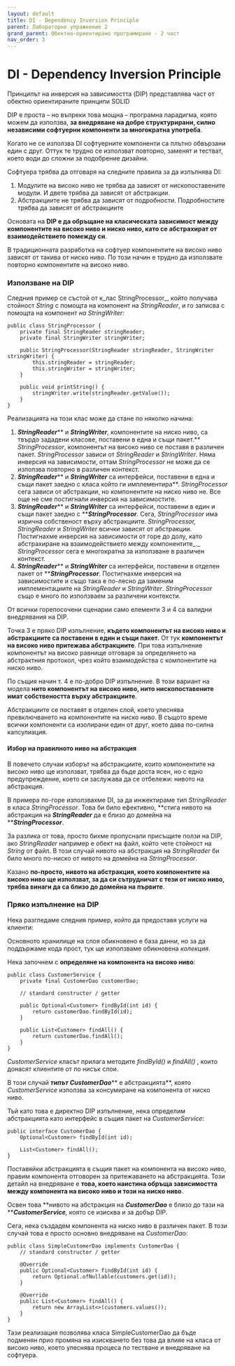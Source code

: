 ```yaml
---
layout: default
title: DI - Dependency Inversion Principle
parent: Лабораторно упражнение 2
grand_parent: Обектно-ориентирано програмиране - 2 част
nav_order: 3
---
```


# DI - Dependency Inversion Principle

Принципът на инверсия на зависимостта (DIP) представлява част от обектно ориентираните принципи SOLID

DIP е проста – но въпреки това мощна – програмна парадигма, която можем да използва, **за внедряване на добре структурирани, силно независими софтуерни компоненти за многократна употреба**.

Когато не се използва DI софтуерните компоненти са плътно обвързани един с друг. Оттук те трудно се използват повторно, заменят и тестват, което води до сложни за подобрение дизайни.

Софтуера трябва да отговаря на следните правила за да изпълнява DI:

1. Модулите на високо ниво не трябва да зависят от нископоставените модули. И двете трябва да зависят от абстракции.
2. Абстракциите не трябва да зависят от подробности. Подробностите трябва да зависят от абстракциите

Oсновата на **DIP е да обръщане на класическата зависимост между компонентите на високо ниво и ниско ниво, като се абстрахират от взаимодействието помежду си**.

В традиционната разработка на софтуер компонентите на високо ниво зависят от такива от ниско ниво. По този начин е трудно да използвате повторно компонентите на високо ниво.

### Използване на DIP

Следния пример се състой от к_лас StringProcessor_, който получава стойност _String_ с помощта на компонент на _StringReader_, и го записва с помощта на компонент _на StringWriter:_

```
public class StringProcessor {
    private final StringReader stringReader;
    private final StringWriter stringWriter;

    public StringProcessor(StringReader stringReader, StringWriter stringWriter) {
        this.stringReader = stringReader;
        this.stringWriter = stringWriter;
    }

    public void printString() {
        stringWriter.write(stringReader.getValue());
    }
}
```

Реализацията на този клас може да стане по няколко начина:

1. _**StringReader**_** и **_**StringWriter**_**, компонентите на ниско ниво, са твърдо зададени класове, поставени в една и същи пакет.** _StringProcessor_, компонентът на високо ниво се поставя в различен пакет. _StringProcessor_ зависи от _StringReader_ и _StringWriter_. Няма инверсия на зависимости, оттам _StringProcessor_ не може да се използва повторно в различен контекст.
2. _**StringReader**_** и **_**StringWriter**_** са интерфейси, поставени в една и същи пакет заедно с класа който ги имплементира**. _StringProcessor_ сега зависи от абстракции, но компонентите на ниско ниво не. Все още не сме постигнали инверсия на зависимостите.
3. _**StringReader**_** и **_**StringWriter**_** са интерфейси, поставени в един и същи пакет заедно с **_**StringProcessor**_. Сега, _StringProcessor_ има изрична собственост върху абстракциите. _StringProcessor, StringReader_ и _StringWriter_ всички зависят от абстракции. Постигнахме инверсия на зависимости от горе до долу, като абстрахиране на взаимодействието между компонентите_._ _StringProcessor_ сега е многократна за използване в различен контекст.
4. _**StringReader**_** и **_**StringWriter**_** са интерфейси, поставени в отделен пакет от **_**StringProcessor**_. Постигнахме инверсия на зависимостите и също така е по-лесно да заменим имплементациите на _StringReader_ и _StringWriter_. _StringProcessor_ също е много по използваем за различени контексти.

От всички горепосочени сценарии само елементи 3 и 4 са валидни внедрявания на DIP.

Точка 3 е пряко DIP изпълнение, **където компонентът на високо ниво и абстракциите са поставени в един и същи пакет.** От тук **компонентът на високо ниво притежава абстракциите**. При това изпълнение компонентът на високо равнище отговаря за определянето на абстрактния протокол, чрез който взаимодейства с компонентите на ниско ниво.

По същия начин т. 4 е по-добро DIP изпълнение. В този вариант на модела **нито компонентът на високо ниво, нито нископоставените имат собствеността върху абстракциите**.

Абстракциите се поставят в отделен слой, което улеснява превключването на компонентите на ниско ниво. В същото време всички компоненти са изолирани един от друг, което дава по-силна капсулиация.

#### **Избор на правилното ниво на абстракция**

В повечето случаи изборът на абстракциите, които компонентите на високо ниво ще използват, трябва да бъде доста ясен, но с едно предупреждение, което си заслужава да се отбележи: нивото на абстракция.

В примера по-горе използвахме DI, за да инжектираме тип _StringReader_ в класа _StringProcessor_. Това би било ефективно, **стига нивото на абстракция на **_**StringReader**_** да е близо до домейна на **_**StringProcessor**_.

За разлика от това, просто бихме пропуснали присъщите ползи на DIP, ако _StringReader_ например е обект на файл, който чете стойност на _String_ от файл. В този случай нивото на абстракция на _StringReader_ би било много по-ниско от нивото на домейна на _StringProcessor_.

Казано **по-просто, нивото на абстракция, което компонентите на високо ниво ще използват, за да си сътрудничат с тези от ниско ниво, трябва винаги да са близо до домейна на първите**.

### **Пряко изпълнение на DIP**

Нека разгледаме следния пример, който да предоставя услуги на клиенти:

Основното хранилище на слоя обикновено е база данни, но за да поддържаме кода прост, тук ще използваме обикновена _колекция_.

Нека започнем с **определяне на компонента на високо ниво**:

```
public class CustomerService {
    private final CustomerDao customerDao;
    
    // standard constructor / getter
    
    public Optional<Customer> findById(int id) {
        return customerDao.findById(id);
    }
    
    public List<Customer> findAll() {
        return customerDao.findAll();
    }
}
```

_CustomerService_ класът прилага методите _findById()_ и _findAll()_ , които донасят клиентите от по нисък слои.

В този случай _**типът CustomerDao**_** е абстракцията**, която _CustomerService_ използва за консумиране на компонента от ниско ниво.

Тъй като това е директно DIP изпълнение, нека определим абстракцията като интерфейс в същия пакет на _CustomerService_:

```
public interface CustomerDao {
    Optional<Customer> findById(int id);
    
    List<Customer> findAll();
}
```

Поставяйки абстракцията в същия пакет на компонента на високо ниво, правим компонента отговорен за притежаването на абстракцията. Този детайл на внедряване е **това, което наистина обръща зависимостта между компонента на високо ниво и този на ниско ниво**.

Освен това **нивото на абстракция на **_**CustomerDao**_** е близо до тази на **_**CustomerService**,_ която се изисква и за добър DIP.

Сега, нека създадем компонента на ниско ниво в различен пакет. В този случай това е просто основно внедряване на _CustomerDao_:

```
public class SimpleCustomerDao implements CustomerDao {
    // standard constructor / getter
    
    @Override
    public Optional<Customer> findById(int id) {
        return Optional.ofNullable(customers.get(id));
    }
    
    @Override
    public List<Customer> findAll() {
        return new ArrayList<>(customers.values());
    }
}
```

Тази реализация позволява класа SimpleCustomerDao  да бъде подменян прио промяна на изискването без това да влияе на класа от високо ниво, което улеснява процеса по тестване и внедряване на софтуера.

